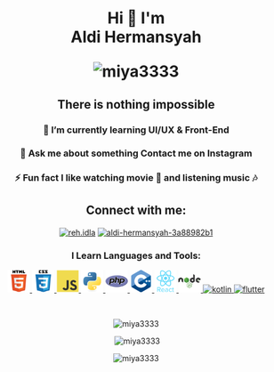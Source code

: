 <h1 align="center">Hi 👋 I'm
<br>
Aldi Hermansyah
<br>
<p align="center"> <img src="https://komarev.com/ghpvc/?username=miya3333&label=Profile%20views&color=0090ff&style=flat" alt="miya3333" /> </p>
</h1>

<h2 align="center">There is nothing impossible</h2>

<h3 align="center">🌱 I’m currently learning UI/UX & Front-End </h1>

<h3 align="center">💬 Ask me about something Contact me on Instagram  </h2>

<h3 align="center">⚡ Fun fact I like watching movie 🍿 and listening music 🎶</h3>

<h2 align="center">Connect with me:</h2>
<p align="center">
<a href="https://instagram.com/reh.idla" target="blank"><img align="center" src="https://raw.githubusercontent.com/rahuldkjain/github-profile-readme-generator/master/src/images/icons/Social/instagram.svg" alt="reh.idla" height="30" width="40" /></a>
<a href="https://linkedin.com/in/aldi-hermansyah-3a88982b1" target="blank"><img align="center" src="https://raw.githubusercontent.com/rahuldkjain/github-profile-readme-generator/master/src/images/icons/Social/linked-in-alt.svg" alt="aldi-hermansyah-3a88982b1" height="30" width="40" /></a>
</p>

<h3 align="center">I Learn Languages and Tools:</h3>
<p align="center"><a href="https://www.w3.org/html/" target="_blank" rel="noreferrer"> <img src="https://raw.githubusercontent.com/devicons/devicon/master/icons/html5/html5-original-wordmark.svg" alt="html5" width="40" height="40"/> </a>
<a href="https://www.w3schools.com/css/" target="_blank" rel="noreferrer"> <img src="https://raw.githubusercontent.com/devicons/devicon/master/icons/css3/css3-original-wordmark.svg" alt="css3" width="40" height="40"/> </a>
<a href="https://developer.mozilla.org/en-US/docs/Web/JavaScript" target="_blank" rel="noreferrer"> <img src="https://raw.githubusercontent.com/devicons/devicon/master/icons/javascript/javascript-original.svg" alt="javascript" width="40" height="40"/> </a>
<a href="https://www.python.org" target="_blank" rel="noreferrer"> <img src="https://raw.githubusercontent.com/devicons/devicon/master/icons/python/python-original.svg" alt="python" width="40" height="40"/> </a>
<a href="https://www.php.net" target="_blank" rel="noreferrer"> <img src="https://raw.githubusercontent.com/devicons/devicon/master/icons/php/php-original.svg" alt="php" width="40" height="40"/> </a>
<a href="https://www.w3schools.com/cpp/" target="_blank" rel="noreferrer"> <img src="https://raw.githubusercontent.com/devicons/devicon/master/icons/cplusplus/cplusplus-original.svg" alt="cplusplus" width="40" height="40"/> </a>
<a href="https://reactjs.org/" target="_blank" rel="noreferrer"> <img src="https://raw.githubusercontent.com/devicons/devicon/master/icons/react/react-original-wordmark.svg" alt="react" width="40" height="40"/> </a>
<a href="https://nodejs.org" target="_blank" rel="noreferrer"> <img src="https://raw.githubusercontent.com/devicons/devicon/master/icons/nodejs/nodejs-original-wordmark.svg" alt="nodejs" width="40" height="40"/> </a>
<a href="https://kotlinlang.org" target="_blank" rel="noreferrer"> <img src="https://www.vectorlogo.zone/logos/kotlinlang/kotlinlang-icon.svg" alt="kotlin" width="40" height="40"/> </a>
<a href="https://flutter.dev" target="_blank" rel="noreferrer"> <img src="https://www.vectorlogo.zone/logos/flutterio/flutterio-icon.svg" alt="flutter" width="40" height="40"/> </a></p>

<br>

 <p align="center"><img src="https://github-readme-stats.vercel.app/api/top-langs?username=miya3333&show_icons=true&locale=en&layout=compact" alt="miya3333" /></p>

<p align="center">&nbsp;<img src="https://github-readme-stats.vercel.app/api?username=miya3333&show_icons=true&locale=en" alt="miya3333" /></p>

<p align="center"><img src="https://github-readme-streak-stats.herokuapp.com/?user=miya3333&" alt="miya3333" /></p>